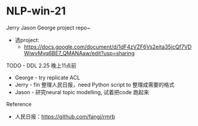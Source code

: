 # NLP-win-21

Jerry Jason George project repo~

* 选project:
  * https://docs.google.com/document/d/1dF4zVZF6Vs2eita35jcQf7VDWiwvMvq6BE7_QMANAaw/edit?usp=sharing

TODO - DDL 2.25 晚上11点前
* George - try replicate ACL
* Jerry - fin 整理人民日报，need Python script to 整理成需要的格式
* Jason - 研究neural topic modelling, 试着把code 跑起来


Reference 
* 人民日报：https://github.com/fangj/rmrb